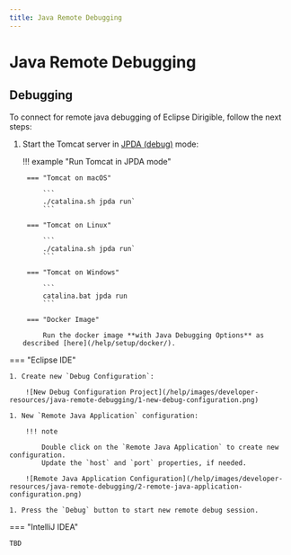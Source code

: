 ```yaml
---
title: Java Remote Debugging
---
```


Java Remote Debugging
===


Debugging
---

To connect for remote java debugging of Eclipse Dirigible, follow the next steps:

1. Start the Tomcat server in [JPDA (debug)](https://cwiki.apache.org/confluence/display/TOMCAT/Developing#Developing-Debugging) mode:

    !!! example "Run Tomcat in JPDA mode"

        === "Tomcat on macOS"

            ```
            ./catalina.sh jpda run`
            ```

        === "Tomcat on Linux"

            ```
            ./catalina.sh jpda run`
            ```

        === "Tomcat on Windows"

            ```
            catalina.bat jpda run
            ```

        === "Docker Image"

            Run the docker image **with Java Debugging Options** as described [here](/help/setup/docker/).

=== "Eclipse IDE"

    1. Create new `Debug Configuration`:

        ![New Debug Configuration Project](/help/images/developer-resources/java-remote-debugging/1-new-debug-configuration.png)

    1. New `Remote Java Application` configuration:

        !!! note

            Double click on the `Remote Java Application` to create new configuration.
            Update the `host` and `port` properties, if needed.

        ![Remote Java Application Configuration](/help/images/developer-resources/java-remote-debugging/2-remote-java-application-configuration.png)

    1. Press the `Debug` button to start new remote debug session.

=== "IntelliJ IDEA"

    TBD
